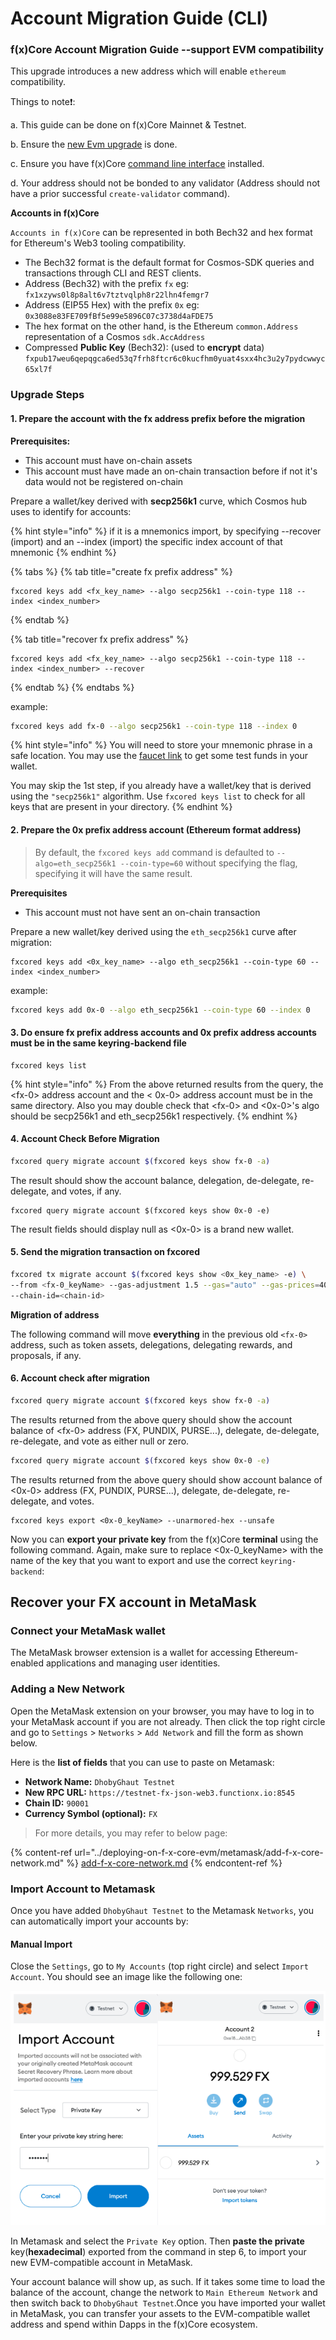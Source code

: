 # Account Migration Guide (CLI)

### f(x)Core Account Migration Guide --support EVM compatibility

This upgrade introduces a new address which will enable `ethereum` compatibility.

Things to note❗:

a. This guide can be done on f(x)Core Mainnet & Testnet.

b. Ensure the [new Evm upgrade](https://functionx.gitbook.io/home/f-x-core/setup-node/evm-upgrade-tutorial) is done.

c. Ensure you have f(x)Core [command line interface](https://functionx.gitbook.io/home/f-x-core/installation) installed.

d. Your address should not be bonded to any validator (Address should not have a prior successful `create-validator` command).

**Accounts in f(x)Core**

`Accounts in f(x)Core` can be represented in both Bech32 and hex format for Ethereum's Web3 tooling compatibility.

* The Bech32 format is the default format for Cosmos-SDK queries and transactions through CLI and REST clients.
* Address (Bech32) with the prefix `fx` eg: `fx1xzyws0l8p8alt6v7tztvqlph8r22lhn4femgr7`
* Address (EIP55 Hex) with the prefix `0x` eg: `0x3088e83FE709fBf5e99e5896C07c3738d4aFDE75`&#x20;
* The hex format on the other hand, is the Ethereum `common.Address` representation of a Cosmos `sdk.AccAddress`
* Compressed **Public Key** (Bech32): (used to **encrypt** data) `fxpub17weu6qepqgca6ed53q7frh8ftcr6c0kucfhm0yuat4sxx4hc3u2y7pydcwwyc65xl7f`

### Upgrade Steps

#### **1. Prepare the account with the fx address prefix before the migration**

**Prerequisites:**

* This account must have on-chain assets
* This account must have made an on-chain transaction before if not it's data would not be registered on-chain

Prepare a wallet/key derived with **secp256k1** curve, which Cosmos hub uses to identify for accounts:

{% hint style="info" %}
if it is a mnemonics import, by specifying --recover (import) and an --index (import) the specific index account of that mnemonic
{% endhint %}

{% tabs %}
{% tab title="create fx prefix address" %}
```shell
fxcored keys add <fx_key_name> --algo secp256k1 --coin-type 118 --index <index_number>
```
{% endtab %}

{% tab title="recover fx prefix address" %}
```shell
fxcored keys add <fx_key_name> --algo secp256k1 --coin-type 118 --index <index_number> --recover
```
{% endtab %}
{% endtabs %}

example:

```bash
fxcored keys add fx-0 --algo secp256k1 --coin-type 118 --index 0
```

{% hint style="info" %}
You will need to store your mnemonic phrase in a safe location. You may use the [faucet link](https://testnet-faucet.functionx.io/) to get some test funds in your wallet.

You may skip the 1st step, if you already have a wallet/key that is derived using the `"secp256k1"` algorithm. Use `fxcored keys list` to check for all keys that are present in your directory.
{% endhint %}

#### **2. Prepare the 0x prefix address account (Ethereum format address)**

> By default, the `fxcored keys add` command is defaulted to `--algo=eth_secp256k1 --coin-type=60` without specifying the flag, specifying it will have the same result.

**Prerequisites**

* This account must not have sent an on-chain transaction

Prepare a new wallet/key derived  using the `eth_secp256k1` curve after migration:

```shell
fxcored keys add <0x_key_name> --algo eth_secp256k1 --coin-type 60 --index <index_number>
```

example:

```bash
fxcored keys add 0x-0 --algo eth_secp256k1 --coin-type 60 --index 0
```

#### 3. **Do ensure fx prefix address accounts and 0x prefix address accounts must be in the same keyring-backend file**

```shell
fxcored keys list
```

{% hint style="info" %}
From the above returned results from the query, the \<fx-0> address account and the < 0x-0> address account must be in the same directory. Also you may double check that \<fx-0> and <0x-0>'s algo should be secp256k1 and eth\_secp256k1 respectively.
{% endhint %}

#### **4. Account Check Before Migration**

```bash
fxcored query migrate account $(fxcored keys show fx-0 -a)
```

The result should show the account balance, delegation, de-delegate, re-delegate, and votes, if any.

```shell
fxcored query migrate account $(fxcored keys show 0x-0 -e)
```

The result fields should display null as <0x-0> is a brand new wallet.

#### 5. Send the migration transaction on fxcored

```bash
fxcored tx migrate account $(fxcored keys show <0x_key_name> -e) \
--from <fx-0_keyName> --gas-adjustment 1.5 --gas="auto" --gas-prices=4000000000000FX \
--chain-id=<chain-id>
```

**Migration of address**

The following command will move **everything** in the previous old `<fx-0>` address, such as token assets, delegations, delegating rewards, and proposals, if any.

#### 6. Account check after migration

```bash
fxcored query migrate account $(fxcored keys show fx-0 -a)
```

The results returned from the above query should show the account balance of \<fx-0> address (FX, PUNDIX, PURSE...), delegate, de-delegate, re-delegate, and vote as either null or zero.

```bash
fxcored query migrate account $(fxcored keys show 0x-0 -e)
```

The results returned from the above query should show account balance of <0x-0> address (FX, PUNDIX, PURSE...), delegate, de-delegate, re-delegate, and votes.

```
fxcored keys export <0x-0_keyName> --unarmored-hex --unsafe
```

Now you can **export your private key** from the f(x)Core **terminal** using the following command. Again, make sure to replace <0x-0\_keyName> with the name of the key that you want to export and use the correct `keyring-backend`:

## Recover your FX account in **MetaMask**

### **Connect your MetaMask wallet**

The MetaMask browser extension is a wallet for accessing Ethereum-enabled applications and managing user identities.

### **Adding a New Network**

Open the MetaMask extension on your browser, you may have to log in to your MetaMask account if you are not already. Then click the top right circle and go to `Settings` > `Networks` > `Add Network` and fill the form as shown below.

Here is the **list of fields** that you can use to paste on Metamask:

* **Network Name:** `DhobyGhaut Testnet`
* **New RPC URL:** `https://testnet-fx-json-web3.functionx.io:8545`
* **Chain ID:** `90001`
* **Currency Symbol (optional):** `FX`

> For more details, you may refer to below page:

{% content-ref url="../deploying-on-f-x-core-evm/metamask/add-f-x-core-network.md" %}
[add-f-x-core-network.md](../deploying-on-f-x-core-evm/metamask/add-f-x-core-network.md)
{% endcontent-ref %}

### **Import Account to Metamask**

Once you have added `DhobyGhaut Testnet` to the Metamask `Networks`, you can automatically import your accounts by:

#### **Manual Import**

Close the `Settings`, go to `My Accounts` (top right circle) and select `Import Account`. You should see an image like the following one:

![](<../.gitbook/assets/image (9).png>)

In Metamask and select the `Private Key` option. Then **paste the private** key(**hexadecimal**) exported from the command in step 6, to import your new EVM-compatible account in MetaMask.

Your account balance will show up, as such. If it takes some time to load the balance of the account, change the network to `Main Ethereum Network` and then switch back to `DhobyGhaut Testnet`.Once you have imported your wallet in MetaMask, you can transfer your assets to the EVM-compatible wallet address and spend within Dapps in the f(x)Core ecosystem.



